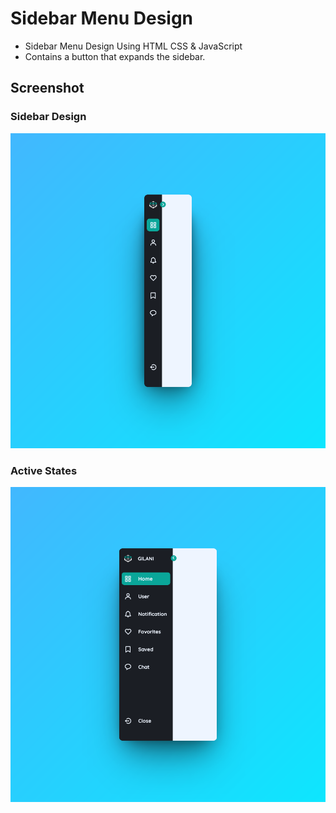 # Sidebar Menu Design

- Sidebar Menu Design Using HTML CSS & JavaScript
- Contains a button that expands the sidebar.

## Screenshot

### Sidebar Design

![Normal](./design/normal-states.png)

### Active States

![Active](./design/active-states.png)

